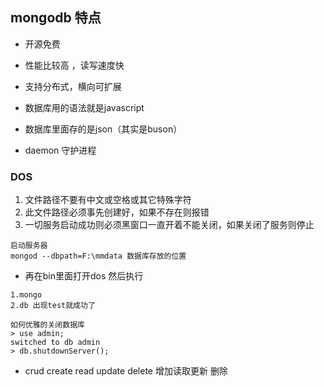 ## mongodb 特点
- 开源免费
- 性能比较高 ，读写速度快
- 支持分布式，横向可扩展
- 数据库用的语法就是javascript
- 数据库里面存的是json（其实是buson）


- daemon 守护进程

### DOS
1. 文件路径不要有中文或空格或其它特殊字符
2. 此文件路径必须事先创建好，如果不存在则报错
3. 一切服务启动成功则必须黑窗口一直开着不能关闭，如果关闭了服务则停止

```
启动服务器
mongod --dbpath=F:\mmdata 数据库存放的位置
```

- 再在bin里面打开dos 然后执行
```
1.mongo
2.db 出现test就成功了

```

```
如何优雅的关闭数据库
> use admin;
switched to db admin
> db.shutdownServer();

```
- crud create read update delete 增加读取更新 删除

